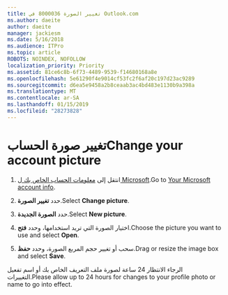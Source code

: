 ```yaml
---
title: تغيير الصورة 8000036 في Outlook.com
ms.author: daeite
author: daeite
manager: jackiesm
ms.date: 5/16/2018
ms.audience: ITPro
ms.topic: article
ROBOTS: NOINDEX, NOFOLLOW
localization_priority: Priority
ms.assetid: 81ce6c8b-6f73-4489-9539-f14680168a8e
ms.openlocfilehash: 5e61290f4e9014cf53fc2f6af20c197d23ac9289
ms.sourcegitcommit: d6ea5e9458a2b8ceaab3ac4bd483e1130b9a398a
ms.translationtype: MT
ms.contentlocale: ar-SA
ms.lasthandoff: 01/15/2019
ms.locfileid: "28273828"
---
```

# <a name="change-your-account-picture"></a><span data-ttu-id="da701-102">تغيير صورة الحساب</span><span class="sxs-lookup"><span data-stu-id="da701-102">Change your account picture</span></span>

1. <span data-ttu-id="da701-103">انتقل إلى [معلومات الحساب الخاص بك ل Microsoft](https://go.microsoft.com/fwlink/p/?linkid=860841).</span><span class="sxs-lookup"><span data-stu-id="da701-103">Go to [Your Microsoft account info](https://go.microsoft.com/fwlink/p/?linkid=860841).</span></span>
    
2. <span data-ttu-id="da701-104">حدد **تغيير الصورة**.</span><span class="sxs-lookup"><span data-stu-id="da701-104">Select **Change picture**.</span></span> 
    
3. <span data-ttu-id="da701-105">حدد **الصورة الجديدة**.</span><span class="sxs-lookup"><span data-stu-id="da701-105">Select **New picture**.</span></span> 
    
4. <span data-ttu-id="da701-106">اختيار الصورة التي تريد استخدامها، وحدد **فتح**.</span><span class="sxs-lookup"><span data-stu-id="da701-106">Choose the picture you want to use and select **Open**.</span></span> 
    
5. <span data-ttu-id="da701-107">سحب أو تغيير حجم المربع الصورة، وحدد **حفظ**.</span><span class="sxs-lookup"><span data-stu-id="da701-107">Drag or resize the image box and select **Save**.</span></span> 
    
<span data-ttu-id="da701-108">الرجاء الانتظار 24 ساعة لصورة ملف التعريف الخاص بك أو اسم تفعيل التغييرات.</span><span class="sxs-lookup"><span data-stu-id="da701-108">Please allow up to 24 hours for changes to your profile photo or name to go into effect.</span></span>
  


